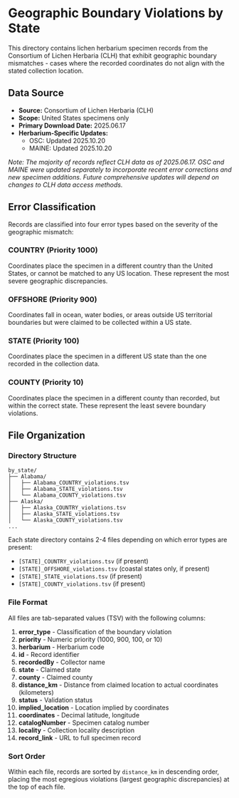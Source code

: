 # Geographic Boundary Violations by State

This directory contains lichen herbarium specimen records from the Consortium of Lichen Herbaria (CLH) that exhibit geographic boundary mismatches - cases where the recorded coordinates do not align with the stated collection location.

## Data Source

- **Source:** Consortium of Lichen Herbaria (CLH)
- **Scope:** United States specimens only
- **Primary Download Date:** 2025.06.17
- **Herbarium-Specific Updates:**
  - OSC: Updated 2025.10.20
  - MAINE: Updated 2025.10.20
  
*Note: The majority of records reflect CLH data as of 2025.06.17. OSC and MAINE were updated separately to incorporate recent error corrections and new specimen additions. Future comprehensive updates will depend on changes to CLH data access methods.*

## Error Classification

Records are classified into four error types based on the severity of the geographic mismatch:

### COUNTRY (Priority 1000)
Coordinates place the specimen in a different country than the United States, or cannot be matched to any US location. These represent the most severe geographic discrepancies.

### OFFSHORE (Priority 900)
Coordinates fall in ocean, water bodies, or areas outside US territorial boundaries but were claimed to be collected within a US state.

### STATE (Priority 100)
Coordinates place the specimen in a different US state than the one recorded in the collection data.

### COUNTY (Priority 10)
Coordinates place the specimen in a different county than recorded, but within the correct state. These represent the least severe boundary violations.

## File Organization

### Directory Structure
```
by_state/
├── Alabama/
│   ├── Alabama_COUNTRY_violations.tsv
│   ├── Alabama_STATE_violations.tsv
│   └── Alabama_COUNTY_violations.tsv
├── Alaska/
│   ├── Alaska_COUNTRY_violations.tsv
│   ├── Alaska_STATE_violations.tsv
│   └── Alaska_COUNTY_violations.tsv
...
```

Each state directory contains 2-4 files depending on which error types are present:
- `[STATE]_COUNTRY_violations.tsv` (if present)
- `[STATE]_OFFSHORE_violations.tsv` (coastal states only, if present)
- `[STATE]_STATE_violations.tsv` (if present)
- `[STATE]_COUNTY_violations.tsv` (if present)

### File Format

All files are tab-separated values (TSV) with the following columns:

1. **error_type** - Classification of the boundary violation
2. **priority** - Numeric priority (1000, 900, 100, or 10)
3. **herbarium** - Herbarium code
4. **id** - Record identifier
5. **recordedBy** - Collector name
6. **state** - Claimed state
7. **county** - Claimed county
8. **distance_km** - Distance from claimed location to actual coordinates (kilometers)
9. **status** - Validation status
10. **implied_location** - Location implied by coordinates
11. **coordinates** - Decimal latitude, longitude
12. **catalogNumber** - Specimen catalog number
13. **locality** - Collection locality description
14. **record_link** - URL to full specimen record

### Sort Order

Within each file, records are sorted by `distance_km` in descending order, placing the most egregious violations (largest geographic discrepancies) at the top of each file.
